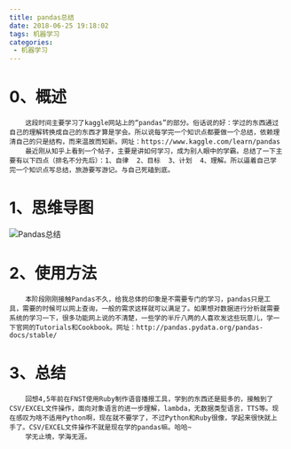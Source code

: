 ```yaml
---
title: pandas总结
date: 2018-06-25 19:18:02
tags: 机器学习
categories:
 - 机器学习
---
```

0、概述
========
        这段时间主要学习了kaggle网站上的“pandas”的部分。俗话说的好：学过的东西通过
    自己的理解转换成自己的东西才算是学会。所以说每学完一个知识点都要做一个总结，依赖理
    清自己的只是结构，而来温故而知新。网址：https://www.kaggle.com/learn/pandas
        最近刚从知乎上看到一个帖子，主要是讲如何学习，成为别人眼中的学霸。总结了一下主
    要有以下四点（排名不分先后）：1、自律  2、目标  3、计划  4、理解。所以逼着自己学
    完一个知识点写总结，旅游要写游记。与自己死磕到底。
1、思维导图
=========
![Pandas总结](https://xuleilx.github.io/images/Pandas.png)

2、使用方法
=======
		本阶段刚刚接触Pandas不久，给我总体的印象是不需要专门的学习，pandas只是工
	具，需要的时候可以网上查询，一般的需求这样就可以满足了。如果想对数据进行分析就需要
	系统的学习一下，很多功能网上说的不清楚，一些学的半斤八两的人喜欢发这些玩意儿，学一
	下官网的Tutorials和Cookbook。网址：http://pandas.pydata.org/pandas-docs/stable/
3、总结
======
		回想4,5年前在FNST使用Ruby制作语音播报工具，学到的东西还是挺多的，接触到了
	CSV/EXCEL文件操作，面向对象语言的进一步理解，lambda，无数据类型语言，TTS等。现
	在感叹为啥不适用Python啊，现在就不要学了，不过Python和Ruby很像，学起来很快就上
	手了。CSV/EXCEL文件操作不就是现在学的pandas嘛。哈哈~ 
		学无止境，学海无涯。
